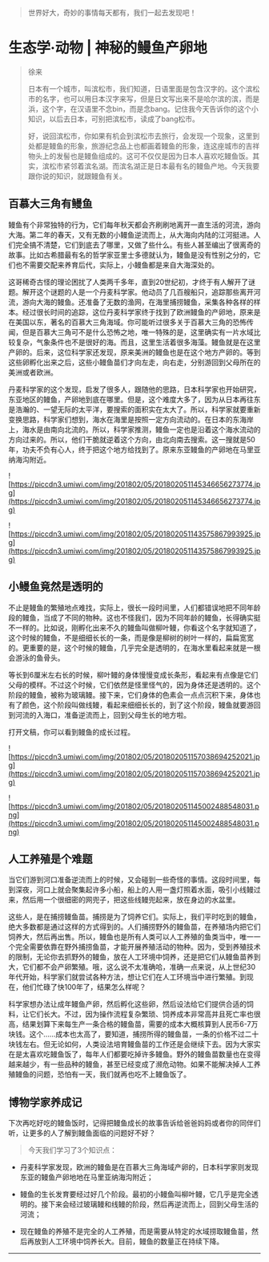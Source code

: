 > 世界好大，奇妙的事情每天都有，我们一起去发现吧！

# 生态学·动物 | 神秘的鳗鱼产卵地

> 徐来
> 
> 日本有一个城市，叫滨松市，我们知道，日语里面是包含汉字的。这个滨松市的名字，也可以用日本汉字来写，但是日文写出来不是哈尔滨的滨，而是浜，这个字，在汉语里不念bin，而是念bang。记住我今天告诉你的这个小知识，以后去日本，可别把滨松市，读成了bang松市。
> 
> 好，说回滨松市，你如果有机会到滨松市去旅行，会发现一个现象，这里到处都是鳗鱼的形象，旅游纪念品上也都画着鳗鱼的形象，连这座城市的吉祥物头上的发髻也是鳗鱼组成的。这可不仅仅是因为日本人喜欢吃鳗鱼饭。其实，滨松市紧邻着滨名湖。而滨名湖正是日本最有名的鳗鱼产地。今天我要跟你说的知识，就跟鳗鱼有关。

## 百慕大三角有鳗鱼

鳗鱼有个非常独特的行为，它们每年秋天都会齐刷刷地离开一直生活的河流，游向大海。第二年的春天，又有无数的小鳗鱼逆流而上，从大海向内陆的江河挺进。人们完全搞不清楚，它们到底去了哪里，又做了些什么。有些人甚至编出了很离奇的故事。比如古希腊最有名的哲学家亚里士多德就认为，鳗鱼是没有性别之分的，它们也不需要交配来养育后代，实际上，小鳗鱼都是来自大海深处的。

这哥稀奇古怪的理论困扰了人类两千多年，直到20世纪初，才终于有人解开了谜题。解开这个谜题的人是一个丹麦科学家。他动员了几百艘船只，追踪那些离开河流，游向大海的鳗鱼。还准备了无数的渔网，在海里捕捞鳗鱼，采集各种各样的样本。经过很长时间的追踪，这位丹麦科学家终于找到了欧洲鳗鱼的产卵地，原来是在美国以东，著名的百慕大三角海域。你可能听过很多关于百慕大三角的恐怖传闻，但是百慕大三角可不是什么恐怖之地，唯一特殊的是，这里确实有一片水域比较复杂，气象条件也不是很好的海。而且，这里生活着很多海藻。鳗鱼就是在这里产卵的。后来，这位科学家还发现，原来美洲的鳗鱼也是在这个地方产卵的。等到这些卵孵化出来之后，这些小鳗鱼苗们才向左走，向右走，分别游回到父母所在的美洲或者欧洲。

丹麦科学家的这个发现，启发了很多人，跟随他的思路，日本科学家也开始研究，东亚地区的鳗鱼，产卵地到底在哪里。但是，这个难度大多了，因为从日本再往东是浩瀚的、一望无际的太平洋，要搜索的面积实在太大了。所以，科学家就要重新变换思路，科学家们想到，海水在海里是按照一定方向流动的。在日本的东海岸上，海水是由南向北流的。所以，科学家推测，鳗鱼一定也是沿着这个海水流动的方向过来的。所以，他们干脆就逆着这个方向，由北向南去搜索。这一搜就是50年，功夫不负有心人，终于把这个地方给找到了。原来东亚鳗鱼的产卵地在马里亚纳海沟附近。

![https://piccdn3.umiwi.com/img/201802/05/201802051145346656273774.jpg](https://piccdn3.umiwi.com/img/201802/05/201802051145346656273774.jpg)

![https://piccdn3.umiwi.com/img/201802/05/201802051143575867993925.jpg](https://piccdn3.umiwi.com/img/201802/05/201802051143575867993925.jpg)

## 小鳗鱼竟然是透明的

不止是鳗鱼的繁殖地点难找，实际上，很长一段时间里，人们都错误地把不同年龄段的鳗鱼，当成了不同的物种。这也不怪我们，因为不同年龄的鳗鱼，长得确实挺不一样的。比如说，刚孵化出来不久的鳗鱼叫做柳叶鳗，你看这个名字就知道了，这个时候的鳗鱼，不是细细长长的一条，而是像是柳树的树叶一样的，扁扁宽宽的。更重要的是，这个时候的鳗鱼，几乎完全是透明的，在海水里看起来就是一根会游泳的鱼骨头。

等长到6厘米左右长的时候，柳叶鳗的身体慢慢变成长条形，看起来有点像是它们父母的模样。不过这个时候，它们依然是怪里怪气的，因为身体还是透明的。这个阶段的鳗鱼，被称为玻璃鳗。接下来，它们身体的色素会一点点沉积下来，身体也有了颜色，这个阶段叫做线鳗，看起来细细长长的，到了这个阶段，鳗鱼就要游回到河流的入海口，准备逆流而上，回到父母生长的地方啦。

打开文稿，你可以看到鳗鱼的成长过程。

![https://piccdn3.umiwi.com/img/201802/05/201802051157038694252021.jpg](https://piccdn3.umiwi.com/img/201802/05/201802051157038694252021.jpg)

![https://piccdn3.umiwi.com/img/201802/05/201802051145002488548031.png](https://piccdn3.umiwi.com/img/201802/05/201802051145002488548031.png)

## 人工养殖是个难题

当它们游到河口准备逆流而上的时候，又会碰到一些奇怪的事情。这段时间里，每到深夜，河口上就会聚集起许多小船，船上的人用一盏灯照着水面，吸引小线鳗过来，然后用一个很细密的网兜子，把这些线鳗兜起来，放在身边的水盆里。

这些人，是在捕捞鳗鱼苗。捕捞是为了饲养它们。实际上，我们平时吃到的鳗鱼，绝大多数都是通过这样的方式得到的。人们捕捞野外的鳗鱼苗，在养殖场内把它们饲养大，然后再出售。所以，鳗鱼也是所有人类可以人工养殖的鱼类当中，唯一一个完全需要依靠在野外捕捞鱼苗，才能开展养殖活动的物种。因为，受到养殖技术的限制，无论你去抓野外的鳗鱼，放在人工环境中饲养，还是把它们从鳗鱼苗养到大，它们都不会产卵繁殖。哦，这么说不太准确哈，准确一点来说，从上世纪30年代开始，科学家们就尝试各种方法，想让它们在人工环境当中进行繁殖。到现在，他们忙碌了快100年了，结果怎么样呢？

科学家想办法让成年鳗鱼产卵，然后孵化这些卵，然后设法给它们提供合适的饲料，让它们长大。不过，因为操作流程复杂繁琐、饲养成本非常高并且死亡率也很高，结果划算下来每生产一条合格的鳗鱼苗，需要的成本大概核算到人民币6-7万块钱。这个……成本也太高了，要知道，捕捞所得的鳗鱼苗，一条的价格不过二十块钱左右。但无论如何，人类设法培育鳗鱼苗的工作还是会继续下去。因为大家实在是太喜欢吃鳗鱼饭了，每年人们都要吃掉许多鳗鱼。野外的鳗鱼苗数量也在变得越来越少，有一些品种的鳗鱼，甚至已经变成了濒危动物。如果不能解决掉人工养殖鳗鱼的问题，恐怕有一天，我们就再也吃不上鳗鱼饭了。

## 博物学家养成记

下次再吃好吃的鳗鱼饭时，记得把鳗鱼成长的故事告诉给爸爸妈妈或者你的同伴们听，让更多的人了解到鳗鱼面临的问题好不好？

> 今天我们学习了3个知识点：

* 丹麦科学家发现，欧洲的鳗鱼是在百慕大三角海域产卵的，日本科学家则发现东亚的鳗鱼产卵地地在马里亚纳海沟附近；

* 鳗鱼的生长发育要经过好几个阶段。最初的小鳗鱼叫柳叶鳗，它几乎是完全透明的。接下来会经过玻璃鳗和线鳗的阶段，然后再逆流而上，回到父母生活的河流；

* 现在鳗鱼的养殖不是完全的人工养殖，而是需要从特定的水域捞取鳗鱼苗，然后再放到人工环境中饲养长大。目前，鳗鱼的数量正在持续下降。

---
